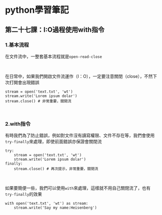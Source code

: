 # python學習筆記

## 第二十七課：I:O過程使用with指令

### 1.基本流程

在文件流中，一整套基本流程就是`open-read-close`

&nbsp;

在日常中，如果我們開啟文件流運作（I：O），一定要注意關閉（close），不然下次打開會出現錯誤

```
stream = open('text.txt', 'wt')
stream.write('Lorem ipsum dolar')
stream.close() # 非常重要，關閉流
```

&nbsp;

### 2.with指令

有時我們為了防止錯誤，例如對文件沒有讀寫權限、文件不存在等，我們會使用`try-finally`來處理，即使前面錯誤亦保證會關閉流

```
try:
    stream = open('text.txt', 'wt')
    stream.write('Lorem ipsum dolar')
finally:
    stream.close() # 再次提示，非常重要，關閉流
```

&nbsp;

如果要簡便一些，我們可以使用`with`來處理，這樣就不用自己關閉流了，也有`try-finally`的效果

```
with open('text.txt', 'wt') as stream:
    stream.write('Say my name:Heisenberg')
```
